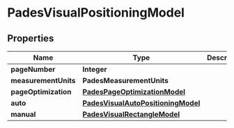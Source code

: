

# PadesVisualPositioningModel


## Properties

| Name | Type | Description | Notes |
|------------ | ------------- | ------------- | -------------|
|**pageNumber** | **Integer** |  |  [optional] |
|**measurementUnits** | **PadesMeasurementUnits** |  |  [optional] |
|**pageOptimization** | [**PadesPageOptimizationModel**](PadesPageOptimizationModel.md) |  |  [optional] |
|**auto** | [**PadesVisualAutoPositioningModel**](PadesVisualAutoPositioningModel.md) |  |  [optional] |
|**manual** | [**PadesVisualRectangleModel**](PadesVisualRectangleModel.md) |  |  [optional] |



